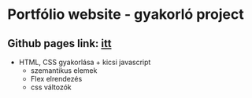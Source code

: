 # Portfólio website - gyakorló project
## Github pages link: [itt](https://thomas-horvath.github.io/PK_project1_porfolio_html_css-/)

- HTML, CSS gyakorlása + kicsi javascript
    - szemantikus elemek
    - Flex elrendezés
    - css változók

